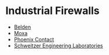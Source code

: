 # Industrial Firewalls

* [Belden](http://belden.com/products/industrial/networking/security)
* [Moxa](https://www.moxa.com/en/products/industrial-network-infrastructure/secure-routers/secure-routers)
* [Phoenix Contact](https://www.phoenixcontact.com/)
* [Schweitzer Engineering Laboratories](https://selinc.com/)
